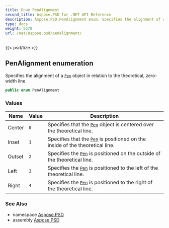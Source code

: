 ```yaml
---
title: Enum PenAlignment
second_title: Aspose.PSD for .NET API Reference
description: Aspose.PSD.PenAlignment enum. Specifies the alignment of a Pen object in relation to the theoretical zerowidth line
type: docs
weight: 5570
url: /net/aspose.psd/penalignment/
---
```

{{< psd/tize >}}
## PenAlignment enumeration

Specifies the alignment of a [`Pen`](../pen/) object in relation to the theoretical, zero-width line.

```csharp
public enum PenAlignment
```

### Values

| Name | Value | Description |
| --- | --- | --- |
| Center | `0` | Specifies that the [`Pen`](../pen/) object is centered over the theoretical line. |
| Inset | `1` | Specifies that the [`Pen`](../pen/) is positioned on the inside of the theoretical line. |
| Outset | `2` | Specifies the [`Pen`](../pen/) is positioned on the outside of the theoretical line. |
| Left | `3` | Specifies the [`Pen`](../pen/) is positioned to the left of the theoretical line. |
| Right | `4` | Specifies the [`Pen`](../pen/) is positioned to the right of the theoretical line. |

### See Also

* namespace [Aspose.PSD](../../aspose.psd/)
* assembly [Aspose.PSD](../../)


